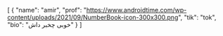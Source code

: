 [
  {
    "name": "amir",
    "prof": "https://www.androidtime.com/wp-content/uploads/2021/09/NumberBook-icon-300x300.png",
    "tik": "tok",
    "bio": "خوبی چخبر داش"
  }
]
